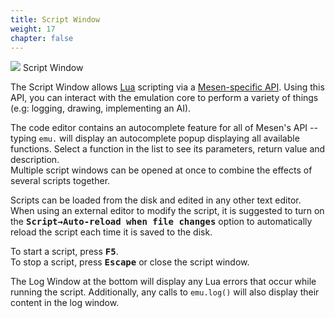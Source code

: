 ```yaml
---
title: Script Window
weight: 17
chapter: false
---
```


<div class="imgBox"><div>
	<img src="/images/ScriptWindow.png" />
	<span>Script Window</span>
</div></div>

The Script Window allows [Lua](https://www.lua.org/) scripting via a [Mesen-specific API](/apireference.html). Using this API, you can interact with the emulation core to perform a variety of things (e.g: logging, drawing, implementing an AI).

The code editor contains an autocomplete feature for all of Mesen's API -- typing `emu.` will display an autocomplete popup displaying all available functions.  Select a function in the list to see its parameters, return value and description.  
Multiple script windows can be opened at once to combine the effects of several scripts together.  

Scripts can be loaded from the disk and edited in any other text editor.  When using an external editor to modify the script, it is suggested to turn on the **<kbd>Script&rarr;Auto-reload when file changes</kbd>** option to automatically reload the script each time it is saved to the disk.

To start a script, press **<kbd>F5</kbd>**.  
To stop a script, press **<kbd>Escape</kbd>** or close the script window.

The Log Window at the bottom will display any Lua errors that occur while running the script.
Additionally, any calls to `emu.log()` will also display their content in the log window.